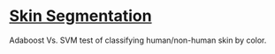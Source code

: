 # [Skin Segmentation][skin]

Adaboost Vs. SVM test of classifying human/non-human skin by color.


[skin]: http://archive.ics.uci.edu/ml/datasets/Skin+Segmentation
[libsvm]: http://www.idryman.org/blog/2013/05/21/libsvm-on-mac-osx/
